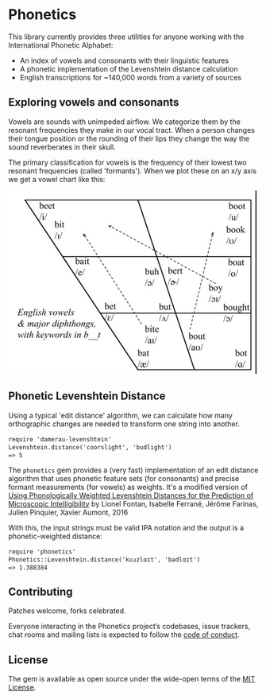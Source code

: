 # Phonetics

This library currently provides three utilities for anyone working with the International Phonetic Alphabet:
* An index of vowels and consonants with their linguistic features
* A phonetic implementation of the Levenshtein distance calculation
* English transcriptions for ~140,000 words from a variety of sources

## Exploring vowels and consonants

Vowels are sounds with unimpeded airflow. We categorize them by the resonant frequencies they make in our vocal tract. When a person changes their tongue position or the rounding of their lips they change the way the sound reverberates in their skull. 

The primary classification for vowels is the frequency of their lowest two resonant frequencies (called 'formants'). When we plot these on an x/y axis we get a vowel chart like this:

![IPA vowel chart with 'b' words](_site/vowel_chart_b_words.jpg)


## Phonetic Levenshtein Distance 
Using a typical 'edit distance' algorithm, we can calculate how many
orthographic changes are needed to transform one string into another.
```
require 'damerau-levenshtein'
Levenshtein.distance('coorslight', 'budlight')
=> 5
```

The `phonetics` gem provides a (very fast) implementation of an edit distance
algorithm that uses phonetic feature sets (for consonants) and precise formant
measurements (for vowels) as weights. It's a modified version of [Using
Phonologically Weighted Levenshtein Distances for the Prediction of Microscopic
Intelligibility](https://hal.archives-ouvertes.fr/hal-01474904/document) by
Lionel Fontan, Isabelle Ferrané, Jérôme Farinas, Julien Pinquier, Xavier
Aumont, 2016

With this, the input strings must be valid IPA notation and the output is a phonetic-weighted distance:

```
require 'phonetics'
Phonetics::Levenshtein.distance('kuɹzlɑɪt', 'bədlɑɪt')
=> 1.388384
```

## Contributing

Patches welcome, forks celebrated.

Everyone interacting in the Phonetics project’s codebases, issue trackers, chat rooms and mailing lists is expected to follow the [code of conduct](https://github.com/JackDanger/phonetics/blob/master/CODE_OF_CONDUCT.md).

## License

The gem is available as open source under the wide-open terms of the [MIT License](https://opensource.org/licenses/MIT).

